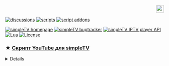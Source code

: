 <p align="right">
 <a title="english" href="./README-EN.md"><img src="https://github.githubassets.com/images/icons/emoji/unicode/1f1ec-1f1e7.png" height="24" alt="english" /> </a>
</p>

[![discussions][badge-discussions]][discussions]
[![scripts][badge-scripts]][scripts]
[![script addons][badge-addons]][addons]

[![simpleTV homepage][badge-simpletvhomepage]][simpleTV homepage]
[![simpleTV bugtracker][badge-simpletvbugtracker]][simpleTV bugtracker]
[![simpleTV IPTV player API][badge-simpletvapi]][simpleTV API]
[![Lua][badge-lua]][Lua]
[![License][badge-license]][License]

### ★ <span id="a1">[Скрипт YouTube для simpleTV](#1 "")</span>

<details>

📌 **Установка**
- поместить **`YT.lua`** в папку _`..\luaScr\user\video`_

📌 **Авторизация**
- файл формата **"Netscape HTTP Cookie File"** - _*cookies.txt_ поместить в папку _`..\work`_, получить файл можно в расширении браузера Chrome - [Get cookies.txt LOCALLY](https://chrome.google.com/webstore/detail/get-cookiestxt-locally/cclelndahbckbenkjhflpdbgdldlbecc)
или Firefox - [cookies.txt](https://addons.mozilla.org/ru/firefox/addon/cookies-txt/ "расширение cookies.txt")

📌 **Поиск из окна "Открыть URL" _Ctrl+N_**

префикс | название
------------ | -------------
\- | видео
-- | плейлист
--- | канал
-+ | трансляция

📌 **Показвть плейлист / выбор качества: _Ctrl+M_, или пункт в меню**
<!---
---

--->
</details>
 
 
[addons]: ../../../simpleTV-Addons "Дополнения"
[scripts]: ../../../simpleTV-Scripts "Скрипты"
[simpleTV API]: http://iptv.gen12.net/dokuwiki/doku.php?id=mantis:simpletv:api "simpleTV API"
[Lua]: https://www.lua.org/manual/5.3 "Lua 5.3"
[License]: ../../blob/master/LICENSE "Apache License 2.0"
[simpleTV homepage]: http://iptv.gen12.net "simpleTV домашняя страница"
[simpleTV bugtracker]: http://iptv.gen12.net/bugtracker "simpleTV багтрекер"
[discussions]: https://github.com/Nexterr-origin/Nexterr-origin/discussions "discussions"

[badge-discussions]: https://img.shields.io/badge/💬-Discussions-%232b2b2b?style=flat-squar&labelColor=%232c68a8 "Discussions"
[badge-addons]: https://img.shields.io/badge/%D0%94%D0%BE%D0%BF%D0%BE%D0%BB%D0%BD%D0%B5%D0%BD%D0%B8%D1%8F-%232b2b2b?style=flat-squar&labelColor=%232c68a8 "Дополнения"
[badge-simpletvapi]: https://img.shields.io/badge/simpleTV-API-%232b2b2b?style=flat-squar&labelColor=%23303f50 "simpleTV API"
[badge-lua]: https://img.shields.io/badge/Lua-5.3-%232b2b2b?style=flat-square&labelColor=%23303f50 "Lua 5.3"
[badge-license]: https://img.shields.io/badge/License-Apache%202.0-%232b2b2b?style=flat-square&labelColor=%23303f50 "Apache License 2.0"
[badge-scripts]: https://img.shields.io/badge/%D0%A1%D0%BA%D1%80%D0%B8%D0%BF%D1%82%D1%8B-%232b2b2b?style=flat-squar&labelColor=%232c68a8 "Скрипты"
[badge-simpletvhomepage]: https://img.shields.io/badge/simpleTV-сайт-%232b2b2b?style=flat-square&labelColor=%23303f50 "simpleTV домашняя страница"
[badge-simpletvbugtracker]: https://img.shields.io/badge/simpleTV-багтрекер-%232b2b2b?style=flat-square&labelColor=%23303f50 "simpleTV багтрекер"
